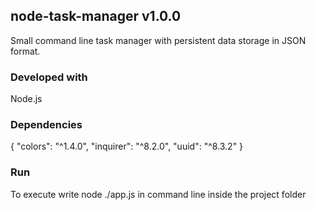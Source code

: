 ## node-task-manager v1.0.0

Small command line task manager with persistent data storage in JSON format. 

### Developed with
Node.js

### Dependencies 
{
    "colors": "^1.4.0",
    "inquirer": "^8.2.0",
    "uuid": "^8.3.2"
}

### Run
To execute write node ./app.js in command line inside the project folder
